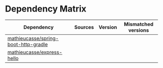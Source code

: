 # Dependency Matrix

Dependency | Sources | Version | Mismatched versions
---------- | ------- | ------- | -------------------
[mathieucasse/spring-boot-http-gradle](https://github.com/mathieucasse/spring-boot-http-gradle.git) |  | []() | 
[mathieucasse/express-hello](https://github.com/mathieucasse/express-hello.git) |  | []() | 
